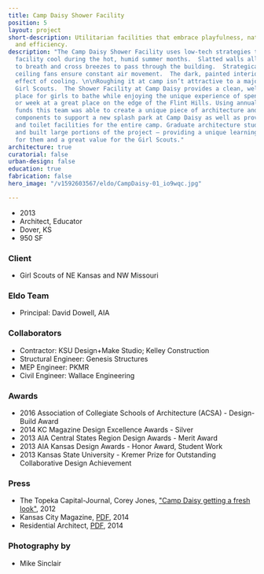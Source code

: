```yaml
---
title: Camp Daisy Shower Facility
position: 5
layout: project
short-description: Utilitarian facilities that embrace playfulness, natural ventilation
  and efficiency.
description: "The Camp Daisy Shower Facility uses low-tech strategies to keep the
  facility cool during the hot, humid summer months.  Slatted walls allow the interior
  to breath and cross breezes to pass through the building.  Strategically placed
  ceiling fans ensure constant air movement.  The dark, painted interior has a psychological
  effect of cooling. \n\nRoughing it at camp isn’t attractive to a majority of today’s
  Girl Scouts.  The Shower Facility at Camp Daisy provides a clean, well-lit and bug-free
  place for girls to bathe while enjoying the unique experience of spending a weekend
  or week at a great place on the edge of the Flint Hills. Using annual deferred maintenance
  funds this team was able to create a unique piece of architecture and custom interior
  components to support a new splash park at Camp Daisy as well as provide shower
  and toilet facilities for the entire camp. Graduate architecture students designed
  and built large portions of the project – providing a unique learning experience
  for them and a great value for the Girl Scouts."
architecture: true
curatorial: false
urban-design: false
education: true
fabrication: false
hero_image: "/v1592603567/eldo/CampDaisy-01_io9wqc.jpg"

---
```

- 2013
- Architect, Educator
- Dover, KS
- 950 SF

### Client
- Girl Scouts of NE Kansas and NW Missouri

### Eldo Team
- Principal: David Dowell, AIA

### Collaborators
- Contractor: KSU Design+Make Studio; Kelley Construction
- Structural Engineer: Genesis Structures
- MEP Engineer: PKMR
- Civil Engineer: Wallace Engineering

### Awards
- 2016 Association of Collegiate Schools of Architecture (ACSA) - Design-Build Award
- 2014 KC Magazine Design Excellence Awards - Silver
- 2013 AIA Central States Region Design Awards - Merit Award
- 2013 AIA Kansas Design Awards - Honor Award, Student Work
- 2013 Kansas State University - Kremer Prize for Outstanding Collaborative Design Achievement

### Press
- The Topeka Capital-Journal, Corey Jones, ["Camp Daisy getting a fresh look"](https://www.cjonline.com/article/20120612/NEWS/306129775 "Camp Daisy getting a fresh look"), 2012
- Kansas City Magazine, [PDF](//assets.ctfassets.net/7ceafwpo4r5g/7vz4sOGFRRXFMsMcQ1zCHU/f7beb80fd5ffd0ebd7b2e5a8de27ff63/2014-KC_Mag_Design_Excellence_Awards.pdf "Download PDF: Design Excellence Awards"), 2014
- Residential Architect, [PDF](//assets.ctfassets.net/7ceafwpo4r5g/6kp8xnSP0ovG31QhoREPtH/835311df9266eff1d74856ccfd5e4786/2014-Residential_Architect_Awards_Camp_Daisy_Shower_Facility.pdf "Download PDF: Camp Daisy Hindman Shower Facility"), 2014

### Photography by
- Mike Sinclair